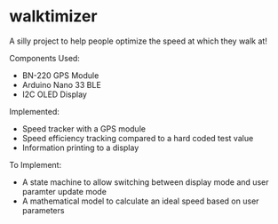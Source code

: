 # walktimizer
A silly project to help people optimize the speed at which they walk at!

Components Used:
- BN-220 GPS Module
- Arduino Nano 33 BLE
- I2C OLED Display

Implemented:
- Speed tracker with a GPS module
- Speed efficiency tracking compared to a hard coded test value
- Information printing to a display

To Implement:
- A state machine to allow switching between display mode and user paramter update mode
- A mathematical model to calculate an ideal speed based on user parameters
